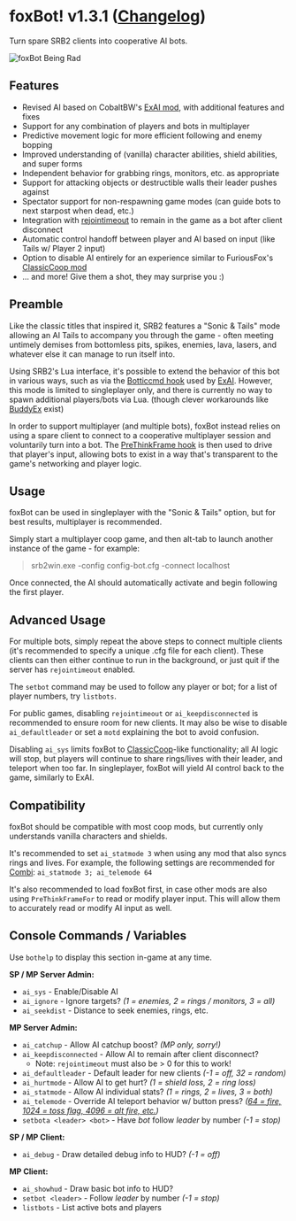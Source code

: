 foxBot! v1.3.1 ([Changelog](changelog.md))
==============
Turn spare SRB2 clients into cooperative AI bots.

![foxBot Being Rad](Media/srb20065.gif)

Features
--------
* Revised AI based on CobaltBW's [ExAI mod](https://mb.srb2.org/showthread.php?t=46020), with additional features and fixes
* Support for any combination of players and bots in multiplayer
* Predictive movement logic for more efficient following and enemy bopping
* Improved understanding of (vanilla) character abilities, shield abilities, and super forms
* Independent behavior for grabbing rings, monitors, etc. as appropriate
* Support for attacking objects or destructible walls their leader pushes against
* Spectator support for non-respawning game modes (can guide bots to next starpost when dead, etc.)
* Integration with [rejointimeout](https://git.do.srb2.org/STJr/SRB2/merge_requests/722) to remain in the game as a bot after client disconnect
* Automatic control handoff between player and AI based on input (like Tails w/ Player 2 input)
* Option to disable AI entirely for an experience similar to FuriousFox's [ClassicCoop mod](https://mb.srb2.org/showthread.php?t=41377)
* ... and more! Give them a shot, they may surprise you :)

Preamble
--------
Like the classic titles that inspired it, SRB2 features a "Sonic & Tails" mode allowing an AI Tails to accompany you through the game -
often meeting untimely demises from bottomless pits, spikes, enemies, lava, lasers, and whatever else it can manage to run itself into.

Using SRB2's Lua interface, it's possible to extend the behavior of this bot in various ways, such as via the [Botticcmd hook](https://wiki.srb2.org/wiki/Lua/Hooks#BotTiccmd) used by [ExAI](https://mb.srb2.org/showthread.php?t=46020).
However, this mode is limited to singleplayer only, and there is currently no way to spawn additional players/bots via Lua. (though clever workarounds like [BuddyEx](https://mb.srb2.org/showthread.php?t=50847) exist)

In order to support multiplayer (and multiple bots), foxBot instead relies on using a spare client to connect to a cooperative multiplayer session and voluntarily turn into a bot.
The [PreThinkFrame hook](https://wiki.srb2.org/wiki/Lua/Hooks#PreThinkFrame) is then used to drive that player's input, allowing bots to exist in a way that's transparent to the game's networking and player logic.

Usage
-----
foxBot can be used in singleplayer with the "Sonic & Tails" option, but for best results, multiplayer is recommended.

Simply start a multiplayer coop game, and then alt-tab to launch another instance of the game - for example:

> srb2win.exe -config config-bot.cfg -connect localhost

Once connected, the AI should automatically activate and begin following the first player.

Advanced Usage
--------------
For multiple bots, simply repeat the above steps to connect multiple clients (it's recommended to specify a unique .cfg file for each client).
These clients can then either continue to run in the background, or just quit if the server has `rejointimeout` enabled.

The `setbot` command may be used to follow any player or bot; for a list of player numbers, try `listbots`.

For public games, disabling `rejointimeout` or `ai_keepdisconnected` is recommended to ensure room for new clients.
It may also be wise to disable `ai_defaultleader` or set a `motd` explaining the bot to avoid confusion.

Disabling `ai_sys` limits foxBot to [ClassicCoop](https://mb.srb2.org/showthread.php?t=41377)-like functionality;
all AI logic will stop, but players will continue to share rings/lives with their leader, and teleport when too far.
In singleplayer, foxBot will yield AI control back to the game, similarly to ExAI.

Compatibility
-------------
foxBot should be compatible with most coop mods, but currently only understands vanilla characters and shields.

It's recommended to set `ai_statmode 3` when using any mod that also syncs rings and lives.
For example, the following settings are recommended for [Combi](https://mb.srb2.org/showthread.php?t=46562): `ai_statmode 3; ai_telemode 64`

It's also recommended to load foxBot first, in case other mods are also using `PreThinkFrameFor` to read or modify player input.
This will allow them to accurately read or modify AI input as well.

Console Commands / Variables
----------------------------
Use `bothelp` to display this section in-game at any time.

**SP / MP Server Admin:**
* `ai_sys` - Enable/Disable AI
* `ai_ignore` - Ignore targets? *(1 = enemies, 2 = rings / monitors, 3 = all)*
* `ai_seekdist` - Distance to seek enemies, rings, etc.

**MP Server Admin:**
* `ai_catchup` - Allow AI catchup boost? *(MP only, sorry!)*
* `ai_keepdisconnected` - Allow AI to remain after client disconnect?
  * Note: `rejointimeout` must also be > 0 for this to work!
* `ai_defaultleader` - Default leader for new clients *(-1 = off, 32 = random)*
* `ai_hurtmode` - Allow AI to get hurt? *(1 = shield loss, 2 = ring loss)*
* `ai_statmode` - Allow AI individual stats? *(1 = rings, 2 = lives, 3 = both)*
* `ai_telemode` - Override AI teleport behavior w/ button press? *([64 = fire, 1024 = toss flag, 4096 = alt fire, etc.](https://wiki.srb2.org/wiki/Constants#Button_flags))*
* `setbota <leader> <bot>` - Have *bot* follow *leader* by number *(-1 = stop)*

**SP / MP Client:**
* `ai_debug` - Draw detailed debug info to HUD? *(-1 = off)*

**MP Client:**
* `ai_showhud` - Draw basic bot info to HUD?
* `setbot <leader>` - Follow *leader* by number *(-1 = stop)*
* `listbots` - List active bots and players
